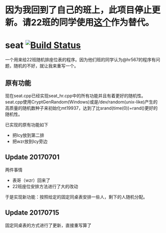 # 因为我回到了自己的班上，此项目停止更新。请22班的同学使用[这个](https://github.com/hr567/seating-chart)作为替代。

# seat [![Build Status](https://travis-ci.org/TooYoungTooSimp/seat.svg?branch=master)](https://travis-ci.org/TooYoungTooSimp/seat)

一个用来给22班随机排座位表的程序。因为他们班的同学认为@hr567的程序有问题，随机的不好，就让我来重写一个。

## 原有功能
现在seat.cpp已经实现seat_hr.cpp中的所有功能并且有着更好的随机性。
seat.cpp使用CryptGenRandom(Windows)或是/dev/random(unix-like)产生的高质量的随机数种子来初始化mt19937，达到了比srand(time(0))+rand()更好的随机性。

已实现的原有功能如下
- 把lcy放到第二排
- 把wzr放到lcy旁边

## Update 20170701
两件事情
- 表哥（wzr）回来了
- 22班座位安排方法进行了大的改动

于是实现新功能：按照给定的固定同桌表安排一些人，剩下的人随机分配。

## Update 20170715
固定同桌表的方式进行了更新，直接重写算了